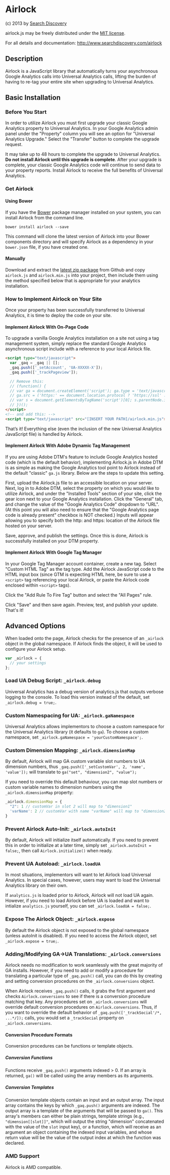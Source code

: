# Airlock

(c) 2013 by [Search Discovery](http://searchdiscovery.com)

airlock.js may be freely distributed under the [MIT license](http://opensource.org/licenses/MIT).

For all details and documentation: http://www.searchdiscovery.com/airlock

## Description
Airlock is a JavaScript library that automatically turns your asynchronous Google Analytics calls into Universal Analytics calls, lifting the burden of having to re-tag your entire site when upgrading to Universal Analytics.

## Basic Installation

### Before You Start
In order to utilize Airlock you must first upgrade your classic Google Analytics property to Universal Analytics. In your Google Analytics admin panel under the "Property" column you will see an option for "Universal Analytics Upgrade." Select the "Transfer" button to complete the upgrade request.

It may take up to 48 hours to complete the upgrade to Universal Analytics. **Do not install Airlock until this upgrade is complete**. After your upgrade is complete, your classic Google Analytics code will continue to send data to your property reports. Install Airlock to receive the full benefits of Universal Analytics.

### Get Airlock

#### Using Bower
If you have the [Bower](http://bower.io/) package manager installed on your system, you can install Airlock from the command line.

    bower install airlock --save

This command will clone the latest version of Airlock into your Bower components directory and will specify Airlock as a dependency in your `bower.json` file, if you have created one.

#### Manually
Download and extract the [latest zip package](https://github.com/SDITools/Airlock/archive/master.zip) from Github and copy `airlock.js` and `airlock.min.js` into your project, then include them using the method specified below that is appropriate for your analytics installation.

### How to Implement Airlock on Your Site
Once your property has been successfully transferred to Universal Analytics, it is time to deploy the code on your site.

#### Implement Airlock With On-Page Code
To upgrade a vanilla Google Analytics installation on a site not using a tag management system, simply replace the standard Google Analytics asynchronous script include with a reference to your local Airlock file.

```html
<script type="text/javascript">
  var _gaq = _gaq || [];
  _gaq.push(['_setAccount', 'UA-XXXXX-X']);
  _gaq.push(['_trackPageview']);

  // Remove this:
  // (function() {
  // var ga = document.createElement('script'); ga.type = 'text/javascript'; ga.async = true;
  // ga.src = ('https:' == document.location.protocol ? 'https://ssl' : 'http://www') + '.google-analytics.com/ga.js';
  // var s = document.getElementsByTagName('script')[0]; s.parentNode.insertBefore(ga, s);
  // })();
</script>
<!-- and add this: -->
<script type="text/javascript" src="[INSERT YOUR PATH]/airlock.min.js"></script>
```

That’s it! Everything else (even the inclusion of the new Universal Analytics JavaScript file) is handled by Airlock.

#### Implement Airlock With Adobe Dynamic Tag Management
If you are using Adobe DTM's feature to include Google Analytics hosted code (which is the default behavior), implementing Airlock.js in Adobe DTM is as simple as making the Google Analytics tool point to Airlock instead of the default "classic" `ga.js` library.  Below are the steps to update this setting.

First, upload the Airlock.js file to an accessible location on your server.  Next, log in to Adobe DTM, select the property on which you would like to utilize Airlock, and under the "Installed Tools" section of your site, click the gear icon next to your Google Analytics installation. Click the "General" tab, and change the value of the "Google Analytics Code" dropdown to "URL".  (At this point you will also need to ensure that the "Google Analytics page code is already present" checkbox is NOT checked.) Inputs will appear allowing you to specify both the http: and https: location of the Airlock file hosted on your server.

Save, approve, and publish the settings. Once this is done, Airlock is successfully installed on your DTM property.

#### Implement Airlock With Google Tag Manager
In your Google Tag Manager account container, create a new tag. Select "Custom HTML Tag" as the tag type. Add the Airlock JavaScript code to the HTML input box (since GTM is expecting HTML here, be sure to use a `<script>` tag referencing your local Airlock, or paste the Airlock code enclosed within `<script>` tags).

Click the "Add Rule To Fire Tag" button and select the "All Pages" rule.

Click "Save" and then save again. Preview, test, and publish your update. That's it!

## Advanced Options

When loaded onto the page, Airlock checks for the presence of an `_airlock` object in the global namespace. If Airlock finds the object, it will be used to configure your Airlock setup.

```javascript
var _airlock = {
  // your settings
};
```

### Load UA Debug Script: `_airlock.debug`
Universal Analytics has a debug version of analytics.js that outputs verbose logging to the console. To load this version instead of the default, set `_airlock.debug = true;`.

### Custom Namespacing for UA: `_airlock.gaNamespace`
Universal Analytics allows implementors to choose a custom namespace for the Universal Analytics library (it defaults to `ga`). To choose a custom namespace, set `_airlock.gaNamespace = 'yourCustomNamespace';`.

### Custom Dimension Mapping: `_airlock.dimensionMap`
By default, Airlock will map GA custom variable slot numbers to UA dimension numbers, thus `_gaq.push(['_setCustomVar', 2, 'name', 'value']);` will translate to `ga("set", "dimension2", "value");`

If you need to override this default behaviour, you can map slot numbers or custom variable names to dimension numbers using the `_airlock.dimensionMap` property:

```javascript
_airlock.dimensionMap = {
  "2": 1 // customVar in slot 2 will map to "dimension1"
  'varName': 2 // customVar with name "varName" will map to "dimension2"
}
```

### Prevent Airlock Auto-Init: `_airlock.autoInit`
By default, Airlock will initialize itself automatically. If you need to prevent this in order to initialize at a later time, simply set `_airlock.autoInit = false;`, then call `Airlock.initialize()` when ready.

### Prevent UA Autoload: `_airlock.loadUA`
In most situations, implementors will want to let Airlock load Universal Analytics. In special cases, however, users may want to load the Universal Analytics library on their own.

If `analytics.js` is loaded prior to Airlock, Airlock will not load UA again.  However, if you need to load Airlock before UA is loaded and want to intialize `analytics.js` yourself, you can set `_airlock.loadUA = false;`.

### Expose The Airlock Object: `_airlock.expose`
By default the Airlock object is not exposed to the global namespace (unless autoInit is disabled). If you need to access the Airlock object, set `_airlock.expose = true;`.

### Adding/Modifying GA->UA Translations: `_airlock.conversions`
Airlock needs no modification to work seamlessly with the great majority of GA installs. However, if you need to add or modify a procedure for translating a particular type of `_gaq.push()` call, you can do this by creating and setting conversion procedures on the `_airlock.conversions` object.

When Airlock receives `_gaq.push()` calls, it grabs the first argument and checks `Airlock.conversions` to see if there is a conversion procedure matching that key. Any procedures set on `_airlock.conversions` will override default conversion procedures on `Airlock.conversions`. Thus, if you want to override the default behavior of `_gaq.push(['_trackSocial'/*, ...*/]);` calls, you would set a `_trackSocial` property on `_airlock.conversions`.

#### Conversion Procedure Formats
Conversion procedures can be functions or template objects.

##### Conversion Functions
Functions receive `_gaq.push()` arguments indexed > 0. If an array is returned, `ga()` will be called using the array members as its arguments.

##### Conversion Templates
Conversion template objects contain an input and an output array.  The input array contains the keys by which `_gaq.push()` arguments are indexed. The output array is a template of the arguments that will be passed to `ga()`. This array's members can either be plain strings, template strings (e.g., `"dimension[[slot]]"`, which will output the string "dimension" concatenated with the value of the `slot` input key), or a function, which will receive as an argument an object containing the indexed input variables, and whose return value will be the value of the output index at which the function was declared.

### AMD Support
Airlock is AMD compatible.
